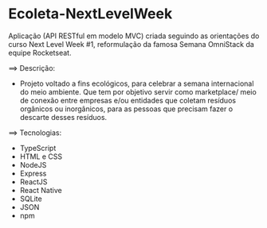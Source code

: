 # Ecoleta-NextLevelWeek
Aplicação (API RESTful em modelo MVC) criada seguindo as orientações do curso Next Level Week #1, reformulação da famosa Semana OmniStack da equipe Rocketseat.

==> Descrição:

- Projeto voltado a fins ecológicos, para celebrar a semana internacional do meio ambiente. Que tem por objetivo servir como marketplace/ meio de conexão entre empresas e/ou entidades que coletam resíduos orgânicos ou inorgânicos, para as pessoas que precisam fazer o descarte desses resíduos.

==> Tecnologias:
- TypeScript
- HTML e CSS
- NodeJS
- Express
- ReactJS
- React Native
- SQLite
- JSON
- npm
